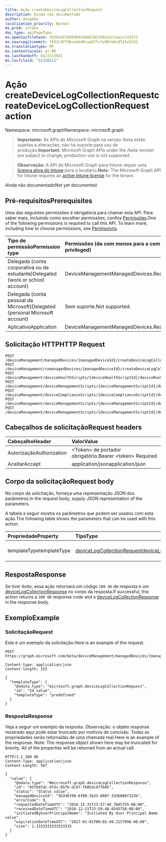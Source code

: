 ```yaml
---
title: Ação createDeviceLogCollectionRequest
description: Ainda não documentado
author: dougeby
localization_priority: Normal
ms.prod: intune
doc_type: apiPageType
ms.openlocfilehash: fb303df2b0590d1986b7853992a2c2aa2c741573
ms.sourcegitcommit: f592c9ff96ceeb40caa67fcfe90fe6c8525cb7d2
ms.translationtype: MT
ms.contentlocale: pt-BR
ms.lasthandoff: 03/23/2021
ms.locfileid: "51150112"
---
```

# <a name="createdevicelogcollectionrequest-action"></a><span data-ttu-id="8ff19-103">Ação createDeviceLogCollectionRequest</span><span class="sxs-lookup"><span data-stu-id="8ff19-103">createDeviceLogCollectionRequest action</span></span>

<span data-ttu-id="8ff19-104">Namespace: microsoft.graph</span><span class="sxs-lookup"><span data-stu-id="8ff19-104">Namespace: microsoft.graph</span></span>

> <span data-ttu-id="8ff19-105">**Importante:** As APIs do Microsoft Graph na versão /beta estão sujeitas a alterações; não há suporte para uso de produção.</span><span class="sxs-lookup"><span data-stu-id="8ff19-105">**Important:** Microsoft Graph APIs under the /beta version are subject to change; production use is not supported.</span></span>

> <span data-ttu-id="8ff19-106">**Observação:** A API do Microsoft Graph para Intune requer uma [licença ativa do Intune](https://go.microsoft.com/fwlink/?linkid=839381) para o locatário.</span><span class="sxs-lookup"><span data-stu-id="8ff19-106">**Note:** The Microsoft Graph API for Intune requires an [active Intune license](https://go.microsoft.com/fwlink/?linkid=839381) for the tenant.</span></span>

<span data-ttu-id="8ff19-107">Ainda não documentado</span><span class="sxs-lookup"><span data-stu-id="8ff19-107">Not yet documented</span></span>

## <a name="prerequisites"></a><span data-ttu-id="8ff19-108">Pré-requisitos</span><span class="sxs-lookup"><span data-stu-id="8ff19-108">Prerequisites</span></span>
<span data-ttu-id="8ff19-p101">Uma das seguintes permissões é obrigatória para chamar esta API. Para saber mais, incluindo como escolher permissões, confira [Permissões](/graph/permissions-reference).</span><span class="sxs-lookup"><span data-stu-id="8ff19-p101">One of the following permissions is required to call this API. To learn more, including how to choose permissions, see [Permissions](/graph/permissions-reference).</span></span>

|<span data-ttu-id="8ff19-111">Tipo de permissão</span><span class="sxs-lookup"><span data-stu-id="8ff19-111">Permission type</span></span>|<span data-ttu-id="8ff19-112">Permissões (da com menos para a com mais privilégios)</span><span class="sxs-lookup"><span data-stu-id="8ff19-112">Permissions (from least to most privileged)</span></span>|
|:---|:---|
|<span data-ttu-id="8ff19-113">Delegada (conta corporativa ou de estudante)</span><span class="sxs-lookup"><span data-stu-id="8ff19-113">Delegated (work or school account)</span></span>|<span data-ttu-id="8ff19-114">DeviceManagementManagedDevices.ReadWrite.All</span><span class="sxs-lookup"><span data-stu-id="8ff19-114">DeviceManagementManagedDevices.ReadWrite.All</span></span>|
|<span data-ttu-id="8ff19-115">Delegada (conta pessoal da Microsoft)</span><span class="sxs-lookup"><span data-stu-id="8ff19-115">Delegated (personal Microsoft account)</span></span>|<span data-ttu-id="8ff19-116">Sem suporte.</span><span class="sxs-lookup"><span data-stu-id="8ff19-116">Not supported.</span></span>|
|<span data-ttu-id="8ff19-117">Aplicativo</span><span class="sxs-lookup"><span data-stu-id="8ff19-117">Application</span></span>|<span data-ttu-id="8ff19-118">DeviceManagementManagedDevices.ReadWrite.All</span><span class="sxs-lookup"><span data-stu-id="8ff19-118">DeviceManagementManagedDevices.ReadWrite.All</span></span>|

## <a name="http-request"></a><span data-ttu-id="8ff19-119">Solicitação HTTP</span><span class="sxs-lookup"><span data-stu-id="8ff19-119">HTTP Request</span></span>
<!-- {
  "blockType": "ignored"
}
-->
``` http
POST /deviceManagement/managedDevices/{managedDeviceId}/createDeviceLogCollectionRequest
POST /deviceManagement/comanagedDevices/{managedDeviceId}/createDeviceLogCollectionRequest
POST /deviceManagement/deviceHealthScripts/{deviceHealthScriptId}/deviceRunStates/{deviceHealthScriptDeviceStateId}/managedDevice/createDeviceLogCollectionRequest
POST /deviceManagement/deviceManagementScripts/{deviceManagementScriptId}/deviceRunStates/{deviceManagementScriptDeviceStateId}/managedDevice/createDeviceLogCollectionRequest
POST /deviceManagement/deviceComplianceScripts/{deviceComplianceScriptId}/deviceRunStates/{deviceComplianceScriptDeviceStateId}/managedDevice/createDeviceLogCollectionRequest
POST /deviceManagement/deviceManagementScripts/{deviceManagementScriptId}/deviceRunStates/{deviceManagementScriptDeviceStateId}/managedDevice/users/{userId}/managedDevices/{managedDeviceId}/createDeviceLogCollectionRequest
POST /deviceManagement/deviceManagementScripts/{deviceManagementScriptId}/deviceRunStates/{deviceManagementScriptDeviceStateId}/managedDevice/detectedApps/{detectedAppId}/managedDevices/{managedDeviceId}/createDeviceLogCollectionRequest
```

## <a name="request-headers"></a><span data-ttu-id="8ff19-120">Cabeçalhos de solicitação</span><span class="sxs-lookup"><span data-stu-id="8ff19-120">Request headers</span></span>
|<span data-ttu-id="8ff19-121">Cabeçalho</span><span class="sxs-lookup"><span data-stu-id="8ff19-121">Header</span></span>|<span data-ttu-id="8ff19-122">Valor</span><span class="sxs-lookup"><span data-stu-id="8ff19-122">Value</span></span>|
|:---|:---|
|<span data-ttu-id="8ff19-123">Autorização</span><span class="sxs-lookup"><span data-stu-id="8ff19-123">Authorization</span></span>|<span data-ttu-id="8ff19-124">&lt;Token&gt; de portador obrigatório.</span><span class="sxs-lookup"><span data-stu-id="8ff19-124">Bearer &lt;token&gt; Required.</span></span>|
|<span data-ttu-id="8ff19-125">Aceitar</span><span class="sxs-lookup"><span data-stu-id="8ff19-125">Accept</span></span>|<span data-ttu-id="8ff19-126">application/json</span><span class="sxs-lookup"><span data-stu-id="8ff19-126">application/json</span></span>|

## <a name="request-body"></a><span data-ttu-id="8ff19-127">Corpo da solicitação</span><span class="sxs-lookup"><span data-stu-id="8ff19-127">Request body</span></span>
<span data-ttu-id="8ff19-128">No corpo da solicitação, forneça uma representação JSON dos parâmetros.</span><span class="sxs-lookup"><span data-stu-id="8ff19-128">In the request body, supply JSON representation of the parameters.</span></span>

<span data-ttu-id="8ff19-129">A tabela a seguir mostra os parâmetros que podem ser usados com esta ação.</span><span class="sxs-lookup"><span data-stu-id="8ff19-129">The following table shows the parameters that can be used with this action.</span></span>

|<span data-ttu-id="8ff19-130">Propriedade</span><span class="sxs-lookup"><span data-stu-id="8ff19-130">Property</span></span>|<span data-ttu-id="8ff19-131">Tipo</span><span class="sxs-lookup"><span data-stu-id="8ff19-131">Type</span></span>|<span data-ttu-id="8ff19-132">Descrição</span><span class="sxs-lookup"><span data-stu-id="8ff19-132">Description</span></span>|
|:---|:---|:---|
|<span data-ttu-id="8ff19-133">templateType</span><span class="sxs-lookup"><span data-stu-id="8ff19-133">templateType</span></span>|[<span data-ttu-id="8ff19-134">deviceLogCollectionRequest</span><span class="sxs-lookup"><span data-stu-id="8ff19-134">deviceLogCollectionRequest</span></span>](../resources/intune-devices-devicelogcollectionrequest.md)|<span data-ttu-id="8ff19-135">Ainda não documentado</span><span class="sxs-lookup"><span data-stu-id="8ff19-135">Not yet documented</span></span>|



## <a name="response"></a><span data-ttu-id="8ff19-136">Resposta</span><span class="sxs-lookup"><span data-stu-id="8ff19-136">Response</span></span>
<span data-ttu-id="8ff19-137">Se tiver êxito, essa ação retornará um código `200 OK` de resposta e um [deviceLogCollectionResponse](../resources/intune-devices-devicelogcollectionresponse.md) no corpo da resposta.</span><span class="sxs-lookup"><span data-stu-id="8ff19-137">If successful, this action returns a `200 OK` response code and a [deviceLogCollectionResponse](../resources/intune-devices-devicelogcollectionresponse.md) in the response body.</span></span>

## <a name="example"></a><span data-ttu-id="8ff19-138">Exemplo</span><span class="sxs-lookup"><span data-stu-id="8ff19-138">Example</span></span>

### <a name="request"></a><span data-ttu-id="8ff19-139">Solicitação</span><span class="sxs-lookup"><span data-stu-id="8ff19-139">Request</span></span>
<span data-ttu-id="8ff19-140">Este é um exemplo da solicitação.</span><span class="sxs-lookup"><span data-stu-id="8ff19-140">Here is an example of the request.</span></span>
``` http
POST https://graph.microsoft.com/beta/deviceManagement/managedDevices/{managedDeviceId}/createDeviceLogCollectionRequest

Content-type: application/json
Content-length: 153

{
  "templateType": {
    "@odata.type": "microsoft.graph.deviceLogCollectionRequest",
    "id": "Id value",
    "templateType": "predefined"
  }
}
```

### <a name="response"></a><span data-ttu-id="8ff19-141">Resposta</span><span class="sxs-lookup"><span data-stu-id="8ff19-141">Response</span></span>
<span data-ttu-id="8ff19-p102">Veja a seguir um exemplo da resposta. Observação: o objeto response mostrado aqui pode estar truncado por motivos de concisão. Todas as propriedades serão retornadas de uma chamada real.</span><span class="sxs-lookup"><span data-stu-id="8ff19-p102">Here is an example of the response. Note: The response object shown here may be truncated for brevity. All of the properties will be returned from an actual call.</span></span>
``` http
HTTP/1.1 200 OK
Content-Type: application/json
Content-Length: 567

{
  "value": {
    "@odata.type": "#microsoft.graph.deviceLogCollectionResponse",
    "id": "05fb97dc-97dc-05fb-dc97-fb05dc97fb05",
    "status": "Status value",
    "managedDeviceId": "3b336f00-6f00-3b33-006f-333b006f333b",
    "errorCode": 9,
    "requestedDateTimeUTC": "2016-12-31T23:57:40.7845755-08:00",
    "receivedDateTimeUTC": "2016-12-31T23:59:48.6545758-08:00",
    "initiatedByUserPrincipalName": "Initiated By User Principal Name value",
    "expirationDateTimeUTC": "2017-01-01T00:02:49.2157996-08:00",
    "size": 1.3333333333333333
  }
}
```





